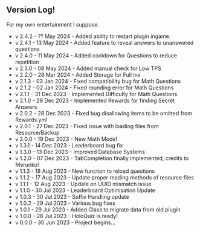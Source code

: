 ## Version Log!
For my own entertainment I suppose.

- v 2.4.2 - ?? May 2024 - Added ability to restart plugin ingame.
- v 2.4.1 - 13 May 2024 - Added feature to reveal answers to unanswered questions
- v 2.4.0 - 11 May 2024 - Added cooldown for Questions to reduce repetition
- v 2.3.0 - 08 May 2024 - Added manual check for Low TPS
- v 2.2.0 - 28 Mar 2024 - Added Storage for Full Inv
- v 2.1.3 - 03 Jan 2024 - Fixed compatibility bug for Math Questions
- v 2.1.2 - 02 Jan 2024 - Fixed rounding error for Math Questions
- v 2.1.1 - 31 Dec 2023 - Implemented Difficulty for Math Questions
- v 2.1.0 - 29 Dec 2023 - Implemented Rewards for finding Secret Answers
- v 2.0.2 - 28 Dec 2023 - Fixed bug disallowing items to be omitted from Rewards.yml
- v 2.0.1 - 27 Dec 2023 - Fixed issue with loading files from Resource/Backup
- v 2.0.0 - 19 Dec 2023 - New Math Mode!
- v 1.3.1 - 14 Dec 2023 - Leaderboard bug fix
- v 1.3.0 - 13 Dec 2023 - Improved Database Systems
- v 1.2.0 - 07 Dec 2023 - TabCompletion finally implemented, credits to Merunko!
- v 1.1.3 - 18 Aug 2023 - New function to reload questions
- v 1.1.2 - 17 Aug 2023 - Update proper reading methods of resource files
- v 1.1.1 - 12 Aug 2023 - Update on UUID mismatch issue
- v 1.1.0 - 30 Jul 2023 - Leaderboard Optimisation Update
- v 1.0.3 - 30 Jul 2023 - Suffix Handling update
- v 1.0.2 - 29 Jul 2023 - Various bug fixes
- v 1.0.1 - 29 Jul 2023 - Added Class to migrate data from old plugin
- v 1.0.0 - 28 Jul 2023 - HoloQuiz is ready!
- v 0.0.0 - 30 Jun 2023 - Project begins...






